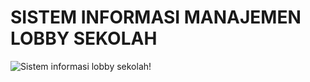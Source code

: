 # SISTEM INFORMASI MANAJEMEN LOBBY SEKOLAH

![Sistem informasi lobby sekolah!](https://github.com/user-attachments/assets/7053b0a8-b85f-4428-8902-075973760061)


